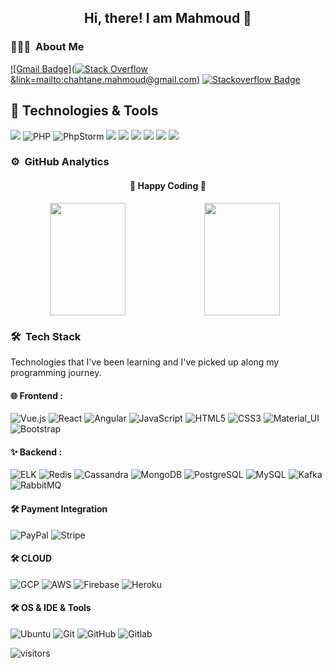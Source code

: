 
<div align="center">
  <h2> 
    Hi, there! I am Mahmoud 👋
  </h2>
</div>

### 👨🏻‍💻 &nbsp;About Me
[![Gmail Badge](![Stack Overflow](https://img.shields.io/badge/-Stackoverflow-FE7A16?style=for-the-badge&logo=stack-overflow&logoColor=white)&link=mailto:chahtane.mahmoud@gmail.com)](mailto:chahtane.mahmoudm@gmail.com)
[![Stackoverflow Badge](https://upload.wikimedia.org/wikipedia/commons/e/ef/Stack_Overflow_icon.svg)](https://stackoverflow.com/users/10094324/mahmoud)

## 🔧 Technologies & Tools

![](https://img.shields.io/badge/OS-Linux-informational?style=flat&logo=linux&logoColor=white&color=6aa6f8)
![PHP](https://img.shields.io/badge/php-%23777BB4.svg?style=for-the-badge&logo=php&logoColor=white)
![PhpStorm](https://img.shields.io/badge/phpstorm-143?style=for-the-badge&logo=phpstorm&logoColor=black&color=black&labelColor=darkorchid)
![](https://img.shields.io/badge/Editor-IntelliJ-informational?style=flat&logo=IntelliJ-IDEA&logoColor=white&color=6aa6f8)
![](https://img.shields.io/badge/Code-Java-informational?style=flat&logo=java&logoColor=white&color=6aa6f8)
![](https://img.shields.io/badge/Code-Spring-informational?style=flat&logo=Spring&logoColor=white&color=6aa6f8)
![](https://img.shields.io/badge/Shell-Bash-informational?style=flat&logo=gnu-bash&logoColor=white&color=6aa6f8)
![](https://img.shields.io/badge/Tools-PostgreSQL-informational?style=flat&logo=postgreSQL&logoColor=white&color=6aa6f8)
![](https://img.shields.io/badge/Tools-Cassandra-informational?style=flat&logo=Apache-Cassandra&logoColor=white&color=6aa6f8)


### ⚙️ &nbsp;GitHub Analytics

<div >
  <h4 align="center"> 
    🏃 Happy Coding 🏃 
  </h4>
</div>
<p align="center">
  <a href="https://github.com/mahmoud9876" width="100%" style="display:flex">
    <img height="180em" width="49%" src="https://github-readme-stats-eight-theta.vercel.app/api?username=mahmoud9876&show_icons=true&theme=algolia&include_all_commits=true&count_private=true"/>
    <img height="180em" width="49%" src="https://github-readme-stats-eight-theta.vercel.app/api/top-langs/?username=khalifarsm&layout=compact&langs_count=8&theme=algolia"/>
  </a>
</p>

### 🛠 &nbsp;Tech Stack

Technologies that I've been learning and I've picked up along my programming journey.

#### 🌐 Frontend : <br />

![Vue.js](https://img.shields.io/badge/vuejs-%2335495e.svg?style=for-the-badge&logo=vuedotjs&logoColor=%234FC08D)
![React](https://img.shields.io/badge/react-%2320232a.svg?style=for-the-badge&logo=react&logoColor=%2361DAFB)
![Angular](https://img.shields.io/badge/angular-%23DD0031.svg?style=for-the-badge&logo=angular&logoColor=white)
![JavaScript](https://img.shields.io/badge/-JavaScript-05122A?style=flat&logo=javascript)
![HTML5](https://img.shields.io/badge/-HTML5-05122A?style=flat-square&logo=html5&logoColor=white)
![CSS3](https://img.shields.io/badge/-CSS3-05122A?style=flat-square&logo=css3)
![Material_UI](https://img.shields.io/badge/-Material_UI-05122A?style=flat-square&logo=material-ui)
![Bootstrap](https://img.shields.io/badge/-Bootstrap-05122A?style=flat-square&logo=bootstrap)

#### ✨ Backend : <br />

![ELK](http://img.shields.io/badge/-ELK-05122A?style=flat-square&logo=Elastic)
![Redis](http://img.shields.io/badge/-Redis-05122A?style=flat-square&logo=Redis)
![Cassandra](http://img.shields.io/badge/-Cassandra-05122A?style=flat-square&logo=Apache-Cassandra)
![MongoDB](http://img.shields.io/badge/-MongoDB-05122A?style=flat-square&logo=mongodb&logoColor=4479A1)
![PostgreSQL](https://img.shields.io/badge/-PostgreSQL-05122A?style=flat-square&logo=postgresql&logoColor=0273B7)
![MySQL](http://img.shields.io/badge/-MySQL-05122A?style=flat-square&logo=mysql&logoColor=4479A1)
![Kafka](http://img.shields.io/badge/-Kafka-05122A?style=flat-square&logo=Apache-Kafka)
![RabbitMQ](http://img.shields.io/badge/-RabbbitMQ-05122A?style=flat-square&logo=RabbitMQ)

#### 🛠 Payment Integration <br />

![PayPal](http://img.shields.io/badge/-PayPal-05122A?style=flat-square&logo=PayPal)
![Stripe](http://img.shields.io/badge/-Stripe-05122A?style=flat-square&logo=Stripe)

#### 🛠 CLOUD <br />

![GCP](https://img.shields.io/badge/-GCP-05122A?style=flat-square&logo=Google-Cloud)
![AWS](https://img.shields.io/badge/-AWS-05122A?style=flat-square&logo=Amazon-AWS)
![Firebase](https://img.shields.io/badge/-Firebase-05122A?style=flat-square&logo=Firebase)
![Heroku](https://img.shields.io/badge/-Heroku-05122A?style=flat&logo=Heroku)

#### 🛠 OS & IDE & Tools <br />

![Ubuntu](https://img.shields.io/badge/-Ubuntu-05122A?style=flat-square&logo=ubuntu)
![Git](https://img.shields.io/badge/-Git-05122A?style=flat&logo=git)
![GitHub](https://img.shields.io/badge/-GitHub-05122A?style=flat&logo=github)
![Gitlab](https://img.shields.io/badge/-Gitlab-05122A?style=flat&logo=gitlab)

![visitors](https://visitor-badge.glitch.me/badge?page_id=khalifarsm/khalifarsm)
